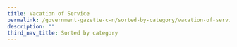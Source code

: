 ```yaml
---
title: Vacation of Service
permalink: /government-gazette-c-n/sorted-by-category/vacation-of-service/
description: ""
third_nav_title: Sorted by category
---
```

